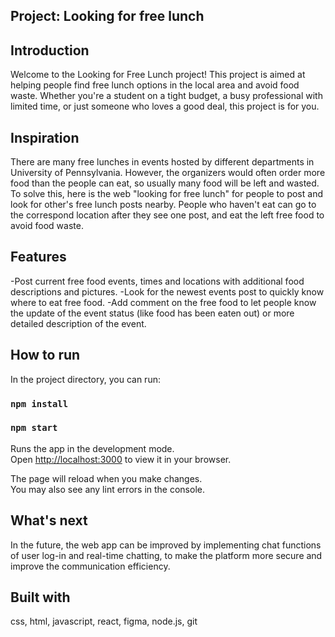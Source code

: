 ## Project: Looking for free lunch

## Introduction

Welcome to the Looking for Free Lunch project! This project is aimed at helping people find free lunch options in the local area and avoid food waste. Whether you're a student on a tight budget, a busy professional with limited time, or just someone who loves a good deal, this project is for you.

## Inspiration

There are many free lunches in events hosted by different departments in University of Pennsylvania. However, the organizers would often order more food than the people can eat, so usually many food will be left and wasted. To solve this, here is the web "looking for free lunch" for people to post and look for other's free lunch posts nearby. People who haven't eat can go to the correspond location after they see one post, and eat the left free food to avoid food waste.

## Features
-Post current free food events, times and locations with additional food descriptions and pictures. 
-Look for the newest events post to quickly know where to eat free food.
-Add comment on the free food to let people know the update of the event status (like food has been eaten out) or more detailed description of the event.

## How to run

In the project directory, you can run:

### `npm install`
### `npm start`

Runs the app in the development mode.\
Open [http://localhost:3000](http://localhost:3000) to view it in your browser.

The page will reload when you make changes.\
You may also see any lint errors in the console.

## What's next

In the future, the web app can be improved by implementing chat functions of user log-in and real-time chatting, to make the platform more secure and improve the communication efficiency.

## Built with
css, html, javascript, react, figma, node.js, git

